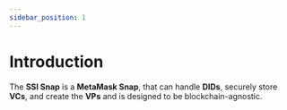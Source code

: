 ```yaml
---
sidebar_position: 1
---
```


# Introduction

The **SSI Snap** is a **MetaMask Snap**, that can handle **DIDs**, securely store **VCs**, and create the **VPs** and is designed to be blockchain-agnostic.
